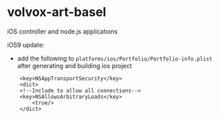 volvox-art-basel
================

iOS controller and node.js applications

iOS9 update:

- add the following to `platforms/ios/Portfolio/Portfolio-info.plist` after generating and building ios project

```
    <key>NSAppTransportSecurity</key>
    <dict>
    <!--Include to allow all connections-->
    <key>NSAllowsArbitraryLoads</key>
        <true/>
    </dict>
```